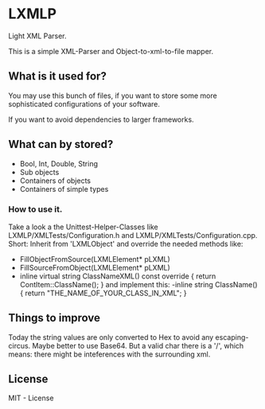 # LXMLP
Light XML Parser.

This is a simple XML-Parser and Object-to-xml-to-file mapper.

## What is it used for?
You may use this bunch of files, if you want to store some more sophisticated configurations of your software.

If you want to avoid dependencies to larger frameworks.

## What can by stored?
- Bool, Int, Double, String
- Sub objects
- Containers of objects
- Containers of simple types

### How to use it.
Take a look a the Unittest-Helper-Classes like LXMLP/XMLTests/Configuration.h and LXMLP/XMLTests/Configuration.cpp.
Short: Inherit from 'LXMLObject' and override the needed methods like:
 - FillObjectFromSource(LXMLElement* pLXML)
 - FillSourceFromObject(LXMLElement* pLXML)
 - inline virtual string ClassNameXML() const override { return ContItem::ClassName(); }
and implement this:
  -inline string ClassName() { return "THE_NAME_OF_YOUR_CLASS_IN_XML"; }
  
## Things to improve
Today the string values are only converted to Hex to avoid any escaping-circus. Maybe better to use Base64. But a valid char there is a '/', which means: there might be inteferences with the surrounding xml.

## License
MIT - License

